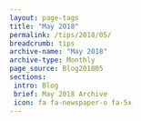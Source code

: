```yaml
---
layout: page-tags
title: "May 2018"
permalink: /tips/2018/05/
breadcrumb: tips
archive-name: "May 2018"
archive-type: Monthly
page_source: Blog201805
sections:
 intro: Blog
 brief: May 2018 Archive
 icon: fa fa-newspaper-o fa-5x
---
```


